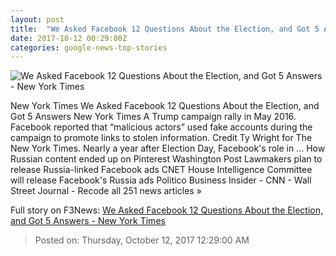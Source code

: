 ```yaml
---
layout: post
title:  "We Asked Facebook 12 Questions About the Election, and Got 5 Answers - New York Times"
date: 2017-10-12 00:29:00Z
categories: google-news-top-stories
---
```


![We Asked Facebook 12 Questions About the Election, and Got 5 Answers - New York Times](https://static01.nyt.com/images/2017/10/10/business/11ROOSE/11ROOSE-facebookJumbo.jpg)

New York Times We Asked Facebook 12 Questions About the Election, and Got 5 Answers New York Times A Trump campaign rally in May 2016. Facebook reported that “malicious actors” used fake accounts during the campaign to promote links to stolen information. Credit Ty Wright for The New York Times. Nearly a year after Election Day, Facebook's role in ... How Russian content ended up on Pinterest Washington Post Lawmakers plan to release Russia-linked Facebook ads CNET House Intelligence Committee will release Facebook's Russia ads Politico Business Insider - CNN - Wall Street Journal - Recode all 251 news articles »


Full story on F3News: [We Asked Facebook 12 Questions About the Election, and Got 5 Answers - New York Times](http://www.f3nws.com/n/HyWn4B)

> Posted on: Thursday, October 12, 2017 12:29:00 AM
